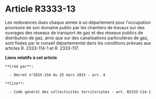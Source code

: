 # Article R3333-13

Les redevances dues chaque année à un département pour l'occupation provisoire de son domaine public par les chantiers de
travaux sur des ouvrages des réseaux de transport de gaz et des réseaux publics de distribution de gaz, ainsi que sur des
canalisations particulières de gaz, sont fixées par le conseil départemental dans les conditions prévues aux articles R.
2333-114-1 et R. 2333-117.

**Liens relatifs à cet article**

	**Créé par**:

	  - Décret n°2015-334 du 25 mars 2015 - art. 4

	**Cite**:

	  - Code général des collectivités territoriales - art. R2333-114-1
